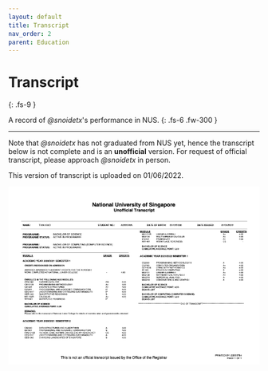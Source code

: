 ```yaml
---
layout: default
title: Transcript
nav_order: 2
parent: Education
---
```


# Transcript
{: .fs-9 }

A record of *@snoidetx*'s performance in NUS.
{: .fs-6 .fw-300 }

---

Note that *@snoidetx* has not graduated from NUS yet, hence the transcript below is not complete and is an **unofficial** version. For request of official transcript, please approach *@snoidetx* in person.

This version of transcript is uploaded on 01/06/2022.

![transcript](/contents/education/transcript/transcript.png)